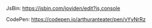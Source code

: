 
JsBin: https://jsbin.com/joviden/edit?js,console

CodePen: https://codepen.io/arthuranteater/pen/vYyNrRz